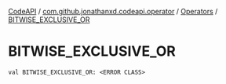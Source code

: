 [CodeAPI](../../index.md) / [com.github.jonathanxd.codeapi.operator](../index.md) / [Operators](index.md) / [BITWISE_EXCLUSIVE_OR](.)

# BITWISE_EXCLUSIVE_OR

`val BITWISE_EXCLUSIVE_OR: <ERROR CLASS>`